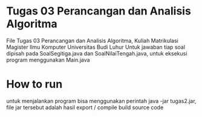 # Tugas 03 Perancangan dan Analisis Algoritma
File Tugas 03 Perancangan dan Analisis Algoritma, Kuliah Matrikulasi Magister Ilmu Komputer Universitas Budi Luhur
Untuk jawaban tiap soal dipisah pada SoalSegitiga.java dan SoalNilaiTengah.java, untuk eksekusi program menggunakan Main.java

# How to run
untuk menjalankan program bisa menggunakan perintah java -jar tugas2.jar, file jar tersebut adalah hasil export / compile build source code
